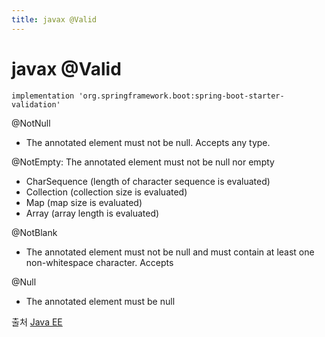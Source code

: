 ```yaml
---
title: javax @Valid
---
```


# javax @Valid

```
implementation 'org.springframework.boot:spring-boot-starter-validation'
```

@NotNull
- The annotated element must not be null. Accepts any type.

@NotEmpty: The annotated element must not be null nor empty
- CharSequence (length of character sequence is evaluated)
- Collection (collection size is evaluated)
- Map (map size is evaluated)
- Array (array length is evaluated)

@NotBlank 
- The annotated element must not be null and must contain at least one non-whitespace character. Accepts 

@Null
- The annotated element must be null


출처
[Java EE ](https://javaee.github.io/javaee-spec/javadocs/javax/validation/class-use/Constraint.html) 
